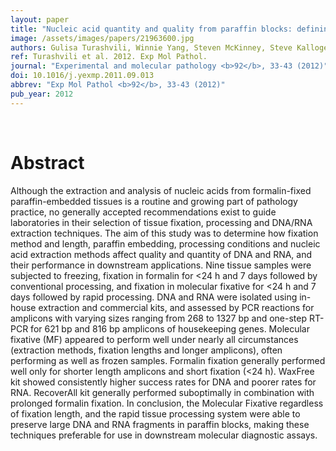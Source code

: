 ```yaml
---
layout: paper
title: "Nucleic acid quantity and quality from paraffin blocks: defining optimal fixation, processing and DNA/RNA extraction techniques."
image: /assets/images/papers/21963600.jpg
authors: Gulisa Turashvili, Winnie Yang, Steven McKinney, Steve Kalloger, Nadia Gale, Ying Ng, Katie Chow, Lynda Bell, Julie Lorette, Melinda Carrier, Margaret Luk, Samuel Aparicio, David Huntsman, Stephen Yip
ref: Turashvili et al. 2012. Exp Mol Pathol.
journal: "Experimental and molecular pathology <b>92</b>, 33-43 (2012)"
doi: 10.1016/j.yexmp.2011.09.013
abbrev: "Exp Mol Pathol <b>92</b>, 33-43 (2012)"
pub_year: 2012
---
```


<br />
<div data-badge-popover="right" data-badge-type="donut" data-pmid="21963600" data-hide-no-mentions="true" class="altmetric-embed"></div>

# Abstract

Although the extraction and analysis of nucleic acids from formalin-fixed paraffin-embedded tissues is a routine and growing part of pathology practice, no generally accepted recommendations exist to guide laboratories in their selection of tissue fixation, processing and DNA/RNA extraction techniques. The aim of this study was to determine how fixation method and length, paraffin embedding, processing conditions and nucleic acid extraction methods affect quality and quantity of DNA and RNA, and their performance in downstream applications. Nine tissue samples were subjected to freezing, fixation in formalin for <24 h and 7 days followed by conventional processing, and fixation in molecular fixative for <24 h and 7 days followed by rapid processing. DNA and RNA were isolated using in-house extraction and commercial kits, and assessed by PCR reactions for amplicons with varying sizes ranging from 268 to 1327 bp and one-step RT-PCR for 621 bp and 816 bp amplicons of housekeeping genes. Molecular fixative (MF) appeared to perform well under nearly all circumstances (extraction methods, fixation lengths and longer amplicons), often performing as well as frozen samples. Formalin fixation generally performed well only for shorter length amplicons and short fixation (<24 h). WaxFree kit showed consistently higher success rates for DNA and poorer rates for RNA. RecoverAll kit generally performed suboptimally in combination with prolonged formalin fixation. In conclusion, the Molecular Fixative regardless of fixation length, and the rapid tissue processing system were able to preserve large DNA and RNA fragments in paraffin blocks, making these techniques preferable for use in downstream molecular diagnostic assays.

